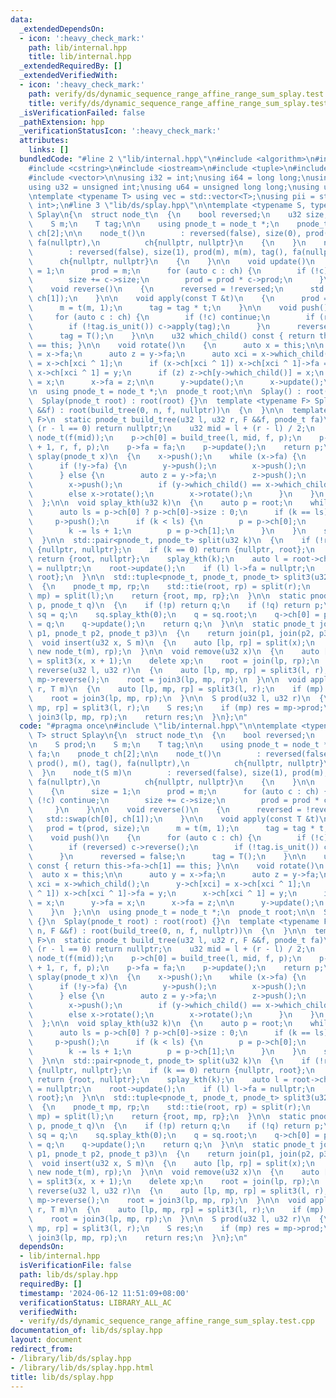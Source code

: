 ```yaml
---
data:
  _extendedDependsOn:
  - icon: ':heavy_check_mark:'
    path: lib/internal.hpp
    title: lib/internal.hpp
  _extendedRequiredBy: []
  _extendedVerifiedWith:
  - icon: ':heavy_check_mark:'
    path: verify/ds/dynamic_sequence_range_affine_range_sum_splay.test.cpp
    title: verify/ds/dynamic_sequence_range_affine_range_sum_splay.test.cpp
  _isVerificationFailed: false
  _pathExtension: hpp
  _verificationStatusIcon: ':heavy_check_mark:'
  attributes:
    links: []
  bundledCode: "#line 2 \"lib/internal.hpp\"\n#include <algorithm>\n#include <cmath>\n\
    #include <cstring>\n#include <iostream>\n#include <tuple>\n#include <utility>\n\
    #include <vector>\n\nusing i32 = int;\nusing i64 = long long;\nusing i128 = __int128_t;\n\
    using u32 = unsigned int;\nusing u64 = unsigned long long;\nusing u128 = __uint128_t;\n\
    \ntemplate <typename T> using vec = std::vector<T>;\nusing pii = std::pair<int,\
    \ int>;\n#line 3 \"lib/ds/splay.hpp\"\n\ntemplate <typename S, typename T> struct\
    \ Splay\n{\n  struct node_t\n  {\n    bool reversed;\n    u32 size;\n\n    S prod;\n\
    \    S m;\n    T tag;\n\n    using pnode_t = node_t *;\n    pnode_t fa;\n    pnode_t\
    \ ch[2];\n\n    node_t()\n        : reversed(false), size(0), prod(), m(), tag(),\
    \ fa(nullptr),\n          ch{nullptr, nullptr}\n    {\n    }\n    node_t(S m)\n\
    \        : reversed(false), size(1), prod(m), m(m), tag(), fa(nullptr),\n    \
    \      ch{nullptr, nullptr}\n    {\n    }\n\n    void update()\n    {\n      size\
    \ = 1;\n      prod = m;\n      for (auto c : ch) {\n        if (!c) continue;\n\
    \        size += c->size;\n        prod = prod * c->prod;\n      }\n    }\n\n\
    \    void reverse()\n    {\n      reversed = !reversed;\n      std::swap(ch[0],\
    \ ch[1]);\n    }\n\n    void apply(const T &t)\n    {\n      prod = t(prod, size);\n\
    \      m = t(m, 1);\n      tag = tag * t;\n    }\n\n    void push()\n    {\n \
    \     for (auto c : ch) {\n        if (!c) continue;\n        if (reversed) c->reverse();\n\
    \        if (!tag.is_unit()) c->apply(tag);\n      }\n      reversed = false;\n\
    \      tag = T();\n    }\n\n    u32 which_child() const { return this->fa->ch[1]\
    \ == this; }\n\n    void rotate()\n    {\n      auto x = this;\n\n      auto y\
    \ = x->fa;\n      auto z = y->fa;\n      auto xci = x->which_child();\n      y->ch[xci]\
    \ = x->ch[xci ^ 1];\n      if (x->ch[xci ^ 1]) x->ch[xci ^ 1]->fa = y;\n     \
    \ x->ch[xci ^ 1] = y;\n      if (z) z->ch[y->which_child()] = x;\n      y->fa\
    \ = x;\n      x->fa = z;\n\n      y->update();\n      x->update();\n    }\n  };\n\
    \n  using pnode_t = node_t *;\n  pnode_t root;\n\n  Splay() : root(nullptr) {}\n\
    \  Splay(pnode_t root) : root(root) {}\n  template <typename F> Splay(u32 n, F\
    \ &&f) : root(build_tree(0, n, f, nullptr))\n  {\n  }\n\n  template <typename\
    \ F>\n  static pnode_t build_tree(u32 l, u32 r, F &&f, pnode_t fa)\n  {\n    if\
    \ (r - l == 0) return nullptr;\n    u32 mid = l + (r - l) / 2;\n    auto p = new\
    \ node_t(f(mid));\n    p->ch[0] = build_tree(l, mid, f, p);\n    p->ch[1] = build_tree(mid\
    \ + 1, r, f, p);\n    p->fa = fa;\n    p->update();\n    return p;\n  }\n\n  void\
    \ splay(pnode_t x)\n  {\n    x->push();\n    while (x->fa) {\n      auto y = x->fa;\n\
    \      if (!y->fa) {\n        y->push();\n        x->push();\n        x->rotate();\n\
    \      } else {\n        auto z = y->fa;\n        z->push();\n        y->push();\n\
    \        x->push();\n        if (y->which_child() == x->which_child()) y->rotate();\n\
    \        else x->rotate();\n        x->rotate();\n      }\n    }\n    root = x;\n\
    \  };\n\n  void splay_kth(u32 k)\n  {\n    auto p = root;\n    while (true) {\n\
    \      auto ls = p->ch[0] ? p->ch[0]->size : 0;\n      if (k == ls) break;\n \
    \     p->push();\n      if (k < ls) {\n        p = p->ch[0];\n      } else {\n\
    \        k -= ls + 1;\n        p = p->ch[1];\n      }\n    }\n    splay(p);\n\
    \  }\n\n  std::pair<pnode_t, pnode_t> split(u32 k)\n  {\n    if (!root) return\
    \ {nullptr, nullptr};\n    if (k == 0) return {nullptr, root};\n    if (k == root->size)\
    \ return {root, nullptr};\n    splay_kth(k);\n    auto l = root->ch[0];\n    root->ch[0]\
    \ = nullptr;\n    root->update();\n    if (l) l->fa = nullptr;\n    return {l,\
    \ root};\n  }\n\n  std::tuple<pnode_t, pnode_t, pnode_t> split3(u32 l, u32 r)\n\
    \  {\n    pnode_t mp, rp;\n    std::tie(root, rp) = split(r);\n    std::tie(root,\
    \ mp) = split(l);\n    return {root, mp, rp};\n  }\n\n  static pnode_t join(pnode_t\
    \ p, pnode_t q)\n  {\n    if (!p) return q;\n    if (!q) return p;\n    Splay\
    \ sq = q;\n    sq.splay_kth(0);\n    q = sq.root;\n    q->ch[0] = p;\n    p->fa\
    \ = q;\n    q->update();\n    return q;\n  }\n\n  static pnode_t join3(pnode_t\
    \ p1, pnode_t p2, pnode_t p3)\n  {\n    return join(p1, join(p2, p3));\n  }\n\n\
    \  void insert(u32 x, S m)\n  {\n    auto [lp, rp] = split(x);\n    root = join3(lp,\
    \ new node_t(m), rp);\n  }\n\n  void remove(u32 x)\n  {\n    auto [lp, xp, rp]\
    \ = split3(x, x + 1);\n    delete xp;\n    root = join(lp, rp);\n  }\n\n  void\
    \ reverse(u32 l, u32 r)\n  {\n    auto [lp, mp, rp] = split3(l, r);\n    if (mp)\
    \ mp->reverse();\n    root = join3(lp, mp, rp);\n  }\n\n  void apply(u32 l, u32\
    \ r, T m)\n  {\n    auto [lp, mp, rp] = split3(l, r);\n    if (mp) mp->apply(m);\n\
    \    root = join3(lp, mp, rp);\n  }\n\n  S prod(u32 l, u32 r)\n  {\n    auto [lp,\
    \ mp, rp] = split3(l, r);\n    S res;\n    if (mp) res = mp->prod;\n    root =\
    \ join3(lp, mp, rp);\n    return res;\n  }\n};\n"
  code: "#pragma once\n#include \"lib/internal.hpp\"\n\ntemplate <typename S, typename\
    \ T> struct Splay\n{\n  struct node_t\n  {\n    bool reversed;\n    u32 size;\n\
    \n    S prod;\n    S m;\n    T tag;\n\n    using pnode_t = node_t *;\n    pnode_t\
    \ fa;\n    pnode_t ch[2];\n\n    node_t()\n        : reversed(false), size(0),\
    \ prod(), m(), tag(), fa(nullptr),\n          ch{nullptr, nullptr}\n    {\n  \
    \  }\n    node_t(S m)\n        : reversed(false), size(1), prod(m), m(m), tag(),\
    \ fa(nullptr),\n          ch{nullptr, nullptr}\n    {\n    }\n\n    void update()\n\
    \    {\n      size = 1;\n      prod = m;\n      for (auto c : ch) {\n        if\
    \ (!c) continue;\n        size += c->size;\n        prod = prod * c->prod;\n \
    \     }\n    }\n\n    void reverse()\n    {\n      reversed = !reversed;\n   \
    \   std::swap(ch[0], ch[1]);\n    }\n\n    void apply(const T &t)\n    {\n   \
    \   prod = t(prod, size);\n      m = t(m, 1);\n      tag = tag * t;\n    }\n\n\
    \    void push()\n    {\n      for (auto c : ch) {\n        if (!c) continue;\n\
    \        if (reversed) c->reverse();\n        if (!tag.is_unit()) c->apply(tag);\n\
    \      }\n      reversed = false;\n      tag = T();\n    }\n\n    u32 which_child()\
    \ const { return this->fa->ch[1] == this; }\n\n    void rotate()\n    {\n    \
    \  auto x = this;\n\n      auto y = x->fa;\n      auto z = y->fa;\n      auto\
    \ xci = x->which_child();\n      y->ch[xci] = x->ch[xci ^ 1];\n      if (x->ch[xci\
    \ ^ 1]) x->ch[xci ^ 1]->fa = y;\n      x->ch[xci ^ 1] = y;\n      if (z) z->ch[y->which_child()]\
    \ = x;\n      y->fa = x;\n      x->fa = z;\n\n      y->update();\n      x->update();\n\
    \    }\n  };\n\n  using pnode_t = node_t *;\n  pnode_t root;\n\n  Splay() : root(nullptr)\
    \ {}\n  Splay(pnode_t root) : root(root) {}\n  template <typename F> Splay(u32\
    \ n, F &&f) : root(build_tree(0, n, f, nullptr))\n  {\n  }\n\n  template <typename\
    \ F>\n  static pnode_t build_tree(u32 l, u32 r, F &&f, pnode_t fa)\n  {\n    if\
    \ (r - l == 0) return nullptr;\n    u32 mid = l + (r - l) / 2;\n    auto p = new\
    \ node_t(f(mid));\n    p->ch[0] = build_tree(l, mid, f, p);\n    p->ch[1] = build_tree(mid\
    \ + 1, r, f, p);\n    p->fa = fa;\n    p->update();\n    return p;\n  }\n\n  void\
    \ splay(pnode_t x)\n  {\n    x->push();\n    while (x->fa) {\n      auto y = x->fa;\n\
    \      if (!y->fa) {\n        y->push();\n        x->push();\n        x->rotate();\n\
    \      } else {\n        auto z = y->fa;\n        z->push();\n        y->push();\n\
    \        x->push();\n        if (y->which_child() == x->which_child()) y->rotate();\n\
    \        else x->rotate();\n        x->rotate();\n      }\n    }\n    root = x;\n\
    \  };\n\n  void splay_kth(u32 k)\n  {\n    auto p = root;\n    while (true) {\n\
    \      auto ls = p->ch[0] ? p->ch[0]->size : 0;\n      if (k == ls) break;\n \
    \     p->push();\n      if (k < ls) {\n        p = p->ch[0];\n      } else {\n\
    \        k -= ls + 1;\n        p = p->ch[1];\n      }\n    }\n    splay(p);\n\
    \  }\n\n  std::pair<pnode_t, pnode_t> split(u32 k)\n  {\n    if (!root) return\
    \ {nullptr, nullptr};\n    if (k == 0) return {nullptr, root};\n    if (k == root->size)\
    \ return {root, nullptr};\n    splay_kth(k);\n    auto l = root->ch[0];\n    root->ch[0]\
    \ = nullptr;\n    root->update();\n    if (l) l->fa = nullptr;\n    return {l,\
    \ root};\n  }\n\n  std::tuple<pnode_t, pnode_t, pnode_t> split3(u32 l, u32 r)\n\
    \  {\n    pnode_t mp, rp;\n    std::tie(root, rp) = split(r);\n    std::tie(root,\
    \ mp) = split(l);\n    return {root, mp, rp};\n  }\n\n  static pnode_t join(pnode_t\
    \ p, pnode_t q)\n  {\n    if (!p) return q;\n    if (!q) return p;\n    Splay\
    \ sq = q;\n    sq.splay_kth(0);\n    q = sq.root;\n    q->ch[0] = p;\n    p->fa\
    \ = q;\n    q->update();\n    return q;\n  }\n\n  static pnode_t join3(pnode_t\
    \ p1, pnode_t p2, pnode_t p3)\n  {\n    return join(p1, join(p2, p3));\n  }\n\n\
    \  void insert(u32 x, S m)\n  {\n    auto [lp, rp] = split(x);\n    root = join3(lp,\
    \ new node_t(m), rp);\n  }\n\n  void remove(u32 x)\n  {\n    auto [lp, xp, rp]\
    \ = split3(x, x + 1);\n    delete xp;\n    root = join(lp, rp);\n  }\n\n  void\
    \ reverse(u32 l, u32 r)\n  {\n    auto [lp, mp, rp] = split3(l, r);\n    if (mp)\
    \ mp->reverse();\n    root = join3(lp, mp, rp);\n  }\n\n  void apply(u32 l, u32\
    \ r, T m)\n  {\n    auto [lp, mp, rp] = split3(l, r);\n    if (mp) mp->apply(m);\n\
    \    root = join3(lp, mp, rp);\n  }\n\n  S prod(u32 l, u32 r)\n  {\n    auto [lp,\
    \ mp, rp] = split3(l, r);\n    S res;\n    if (mp) res = mp->prod;\n    root =\
    \ join3(lp, mp, rp);\n    return res;\n  }\n};\n"
  dependsOn:
  - lib/internal.hpp
  isVerificationFile: false
  path: lib/ds/splay.hpp
  requiredBy: []
  timestamp: '2024-06-12 11:51:09+08:00'
  verificationStatus: LIBRARY_ALL_AC
  verifiedWith:
  - verify/ds/dynamic_sequence_range_affine_range_sum_splay.test.cpp
documentation_of: lib/ds/splay.hpp
layout: document
redirect_from:
- /library/lib/ds/splay.hpp
- /library/lib/ds/splay.hpp.html
title: lib/ds/splay.hpp
---
```

